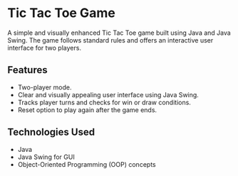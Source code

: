 # Tic Tac Toe Game

A simple and visually enhanced Tic Tac Toe game built using Java and Java Swing. The game follows standard rules and offers an interactive user interface for two players.

## Features
- Two-player mode.
- Clear and visually appealing user interface using Java Swing.
- Tracks player turns and checks for win or draw conditions.
- Reset option to play again after the game ends.

## Technologies Used
- Java
- Java Swing for GUI
- Object-Oriented Programming (OOP) concepts
